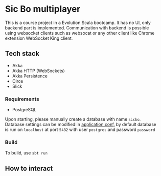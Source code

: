 # Sic Bo multiplayer
This is a course project in a Evolution Scala bootcamp. It has no UI, only backend  part is implemented. Communication with backend is possible using websocket clients such as websocat or any other client like Chrome extension WebSocket King client.

## Tech stack
* Akka
* Akka HTTP (WebSockets)
* Akka Persistence  
* Circe
* Slick


### Requirements
* PostgreSQL 
  
Upon starting, please manually create a database with name `sicbo`.
Database settings can be modified in [application.conf](src/main/resources/application.conf), by default database is run on `localhost` at port `5432` with user `postgres` and password `password`


### Build
To build, use `sbt run`

## How to interact

